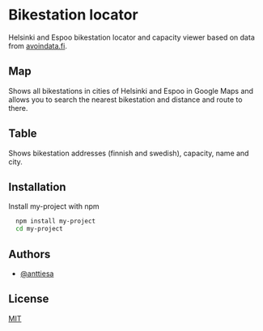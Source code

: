 
# Bikestation locator

Helsinki and Espoo bikestation locator and capacity viewer based on data from [avoindata.fi](https://www.avoindata.fi/data/fi/dataset/hsl-n-kaupunkipyoraasemat).

## Map

Shows all bikestations in cities of Helsinki and Espoo in Google Maps and allows you to 
search the nearest bikestation and distance and route to there.

## Table

Shows bikestation addresses (finnish and swedish), capacity, name and city.



## Installation

Install my-project with npm

```bash
  npm install my-project
  cd my-project
```
    
## Authors

- [@anttiesa](https://www.github.com/anttiesa)

  
## License

[MIT](https://choosealicense.com/licenses/mit/)

  